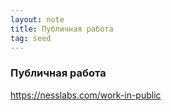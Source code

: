 ```yaml
---
layout: note
title: Публичная работа
tag: seed
---
```

### Публичная работа

https://nesslabs.com/work-in-public
